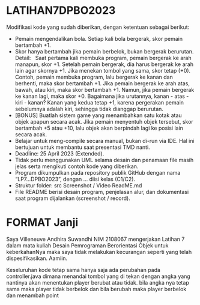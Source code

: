 # LATIHAN7DPBO2023
Modifikasi kode yang sudah diberikan, dengan ketentuan sebagai berikut:<br />
- Pemain mengendalikan bola. Setiap kali bola bergerak, skor pemain bertambah +1.
- Skor hanya bertambah jika pemain berbelok, bukan bergerak berurutan. Detail:
    &nbsp; Saat pertama kali membuka program, pemain bergerak ke arah manapun, skor +1.
Setelah pemain bergerak, dia harus bergerak ke arah lain agar skornya +1. Jika menekan tombol yang sama, skor tetap (+0).
Contoh, pemain membuka program, lalu bergerak ke kanan dan berhenti, maka skor bertambah +1. Jika pemain bergerak ke arah atas, bawah, atau kiri, maka skor bertambah +1. Namun, jika pemain bergerak ke kanan lagi, maka skor +0.
Bagaimana jika urutannya, kanan - atas - kiri - kanan? Kanan yang kedua tetap +1, karena pergerakan pemain sebelumnya adalah kiri, sehingga tidak dianggap berurutan.
- [BONUS] Buatlah sistem game yang menambahkan satu kotak atau objek apapun secara acak. Jika pemain menyentuh objek tersebut, skor bertambah +5 atau +10, lalu objek akan berpindah lagi ke posisi lain secara acak.
- Belajar untuk meng-compile secara manual, bukan di-run via IDE. Hal ini bertujuan untuk membantu saat presentasi TMD nanti.
- Deadline: 25 April 2023 (Extended).
- Tidak perlu menggunakan UML selama desain dan penamaan file masih jelas serta mengikuti contoh kode yang diberikan.
- Program dikumpulkan pada repository publik GitHub dengan nama “LP7...DPBO2023”, dengan … diisi kelas (C1/C2).
- Struktur folder:
src
Screenshot / Video
ReadME.md
- File README berisi desain program, penjelasan alur, dan dokumentasi saat program dijalankan (screenshot / record).

# FORMAT Janji
Saya Villeneuve Andhira Suwandhi NIM 2108067 mengerjakan Latihan 7
dalam mata kuliah Desain Pemrograman Berorientasi Objek untuk keberkahanNya maka saya tidak melakukan kecurangan seperti yang telah dispesifikasikan.
Aamiin.

Keseluruhan kode tetap sama hanya saja ada perubahan pada controller.java dimana menandai tombol yang di tekan
dengan angka yang nantinya akan menentukan player berubat atau tidak.
bila angka nya tetap sama maka player tidak berbelok dan bila berubah maka player berbelok dan menambah point
